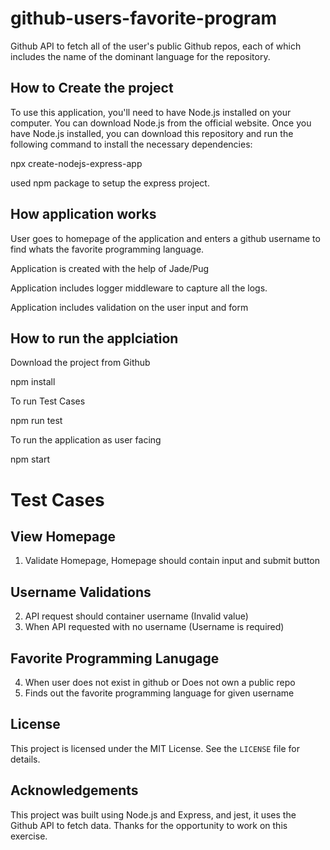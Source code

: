 # github-users-favorite-program

Github API to fetch all of the user's public Github repos, each of which includes the name of the dominant language for the repository.

## How to Create the project

To use this application, you'll need to have Node.js installed on your computer. You can download Node.js from the official website. Once you have Node.js installed, you can download this repository and run the following command to install the necessary dependencies:

npx create-nodejs-express-app <project-name>

used npm package to setup the express project.

## How application works

User goes to homepage of the application and enters a github username to find whats the favorite programming language.

Application is created with the help of Jade/Pug

Application includes logger middleware to capture all the logs.

Application includes validation on the user input and form

## How to run the applciation

Download the project from Github

npm install

To run Test Cases

npm run test

To run the application as user facing

npm start

# Test Cases

## View Homepage

1. Validate Homepage, Homepage should contain input and submit button

## Username Validations

2. API request should container username (Invalid value)
3. When API requested with no username (Username is required)

## Favorite Programming Lanugage

4. When user does not exist in github or Does not own a public repo
5. Finds out the favorite programming language for given username

## License

This project is licensed under the MIT License. See the `LICENSE` file for details.

## Acknowledgements

This project was built using Node.js and Express, and jest, it uses the Github API to fetch data. Thanks for the opportunity to work on this exercise.
